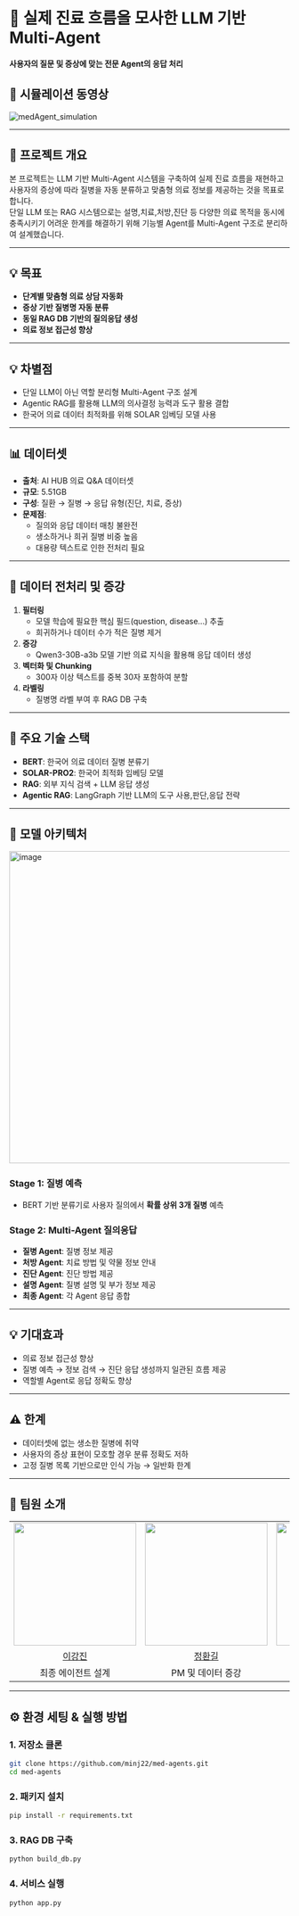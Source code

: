 # 💊 실제 진료 흐름을 모사한 LLM 기반 Multi-Agent

**사용자의 질문 및 증상에 맞는 전문 Agent의 응답 처리**


## 🎥 시뮬레이션 동영상

![medAgent_simulation](https://github.com/user-attachments/assets/6ba88085-95b6-4844-b6ab-e665f8748a44)

---

## 📌 프로젝트 개요
본 프로젝트는 LLM 기반 Multi-Agent 시스템을 구축하여 실제 진료 흐름을 재현하고 사용자의 증상에 따라 질병을 자동 분류하고 맞춤형 의료 정보를 제공하는 것을 목표로 합니다.  
단일 LLM 또는 RAG 시스템으로는 설명,치료,처방,진단 등 다양한 의료 목적을 동시에 충족시키기 어려운 한계를 해결하기 위해 기능별 Agent를 Multi-Agent 구조로 분리하여 설계했습니다.

---

## 💡 목표
- **단계별 맞춤형 의료 상담 자동화**
- **증상 기반 질병명 자동 분류**
- **동일 RAG DB 기반의 질의응답 생성**
- **의료 정보 접근성 향상**

---

## 💡 차별점
- 단일 LLM이 아닌 역할 분리형 Multi-Agent 구조 설계
- Agentic RAG를 활용해 LLM의 의사결정 능력과 도구 활용 결합
- 한국어 의료 데이터 최적화를 위해 SOLAR 임베딩 모델 사용

---

## 📊 데이터셋
- **출처**: AI HUB 의료 Q&A 데이터셋
- **규모**: 5.51GB
- **구성**: 질환 → 질병 → 응답 유형(진단, 치료, 증상)
- **문제점**:
  - 질의와 응답 데이터 매칭 불완전
  - 생소하거나 희귀 질병 비중 높음
  - 대용량 텍스트로 인한 전처리 필요

---

## 🔎 데이터 전처리 및 증강
1. **필터링**  
   - 모델 학습에 필요한 핵심 필드(question, disease...) 추출
   - 희귀하거나 데이터 수가 적은 질병 제거 
2. **증강**  
   - Qwen3-30B-a3b 모델 기반 의료 지식을 활용해 응답 데이터 생성
3. **벡터화 및 Chunking**  
   - 300자 이상 텍스트를 중복 30자 포함하여 분할
4. **라벨링**  
   - 질병명 라벨 부여 후 RAG DB 구축

---

## 🔧 주요 기술 스택
- **BERT**: 한국어 의료 데이터 질병 분류기
- **SOLAR-PRO2**: 한국어 최적화 임베딩 모델
- **RAG**: 외부 지식 검색 + LLM 응답 생성
- **Agentic RAG**: LangGraph 기반 LLM의 도구 사용,판단,응답 전략

---

## 🔎 모델 아키텍처
<img width="583" height="560" alt="image" src="https://github.com/user-attachments/assets/51309d39-4396-467b-bff1-29c3ebb859e3" />

### Stage 1: 질병 예측
- BERT 기반 분류기로 사용자 질의에서 **확률 상위 3개 질병** 예측

### Stage 2: Multi-Agent 질의응답
- **질병 Agent**: 질병 정보 제공
- **처방 Agent**: 치료 방법 및 약물 정보 안내
- **진단 Agent**: 진단 방법 제공
- **설명 Agent**: 질병 설명 및 부가 정보 제공
- **최종 Agent**: 각 Agent 응답 종합

---

## 💡 기대효과
- 의료 정보 접근성 향상
- 질병 예측 → 정보 검색 → 진단 응답 생성까지 일관된 흐름 제공
- 역할별 Agent로 응답 정확도 향상

---

## ⚠️ 한계
- 데이터셋에 없는 생소한 질병에 취약
- 사용자의 증상 표현이 모호할 경우 분류 정확도 저하
- 고정 질병 목록 기반으로만 인식 가능 → 일반화 한계

---

## 🔗 팀원 소개

<table>
  <tr align="center">
    <td><img src="https://github.com/lkj626.png" width="220"/></td>
    <td><img src="https://github.com/.png" width="220"/></td>
    <td><img src="https://github.com/minj22.png" width="220"/></td>
    <td><img src="https://github.com/limjihyee.png" width="220"/></td>
    <td><img src="https://github.com/Chaemin78.png" width="220"/></td>
  </tr>
  <tr align="center">
    <td><a href="https://github.com/lkj626">이강진</a></td>
    <td><a href="https://github.com/">정환길</a></td>
    <td><a href="https://github.com/minj22">양민지</a></td>
    <td><a href="https://github.com/limjihyee">임지혜</a></td>
    <td><a href="https://github.com/Chaemin78">임채민</a></td>
  </tr>
  <tr align="center">
    <td>최종 에이전트 설계</td>
    <td>PM 및 데이터 증강</td>
    <td>설명 에이전트 설계</td>
    <td>질병 에이전트 설계</td>
    <td>진단 에이전트 설계</td>
  </tr>
</table>

---

## ⚙️ 환경 세팅 & 실행 방법

### 1. 저장소 클론
```bash
git clone https://github.com/minj22/med-agents.git
cd med-agents
```

### 2. 패키지 설치
```bash
pip install -r requirements.txt
```

### 3. RAG DB 구축
```bash
python build_db.py
```

### 4. 서비스 실행
```bash
python app.py
```
